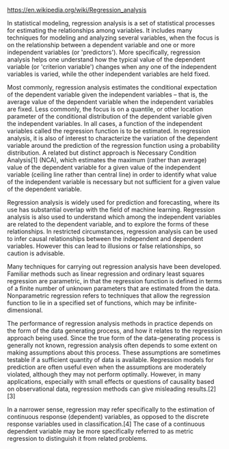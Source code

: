https://en.wikipedia.org/wiki/Regression_analysis  

In statistical modeling, regression analysis is a set of statistical processes for estimating the relationships among variables. It includes many techniques for modeling and analyzing several variables, when the focus is on the relationship between a dependent variable and one or more independent variables (or 'predictors'). More specifically, regression analysis helps one understand how the typical value of the dependent variable (or 'criterion variable') changes when any one of the independent variables is varied, while the other independent variables are held fixed.

Most commonly, regression analysis estimates the conditional expectation of the dependent variable given the independent variables – that is, the average value of the dependent variable when the independent variables are fixed. Less commonly, the focus is on a quantile, or other location parameter of the conditional distribution of the dependent variable given the independent variables. In all cases, a function of the independent variables called the regression function is to be estimated. In regression analysis, it is also of interest to characterize the variation of the dependent variable around the prediction of the regression function using a probability distribution. A related but distinct approach is Necessary Condition Analysis[1] (NCA), which estimates the maximum (rather than average) value of the dependent variable for a given value of the independent variable (ceiling line rather than central line) in order to identify what value of the independent variable is necessary but not sufficient for a given value of the dependent variable.

Regression analysis is widely used for prediction and forecasting, where its use has substantial overlap with the field of machine learning. Regression analysis is also used to understand which among the independent variables are related to the dependent variable, and to explore the forms of these relationships. In restricted circumstances, regression analysis can be used to infer causal relationships between the independent and dependent variables. However this can lead to illusions or false relationships, so caution is advisable.

Many techniques for carrying out regression analysis have been developed. Familiar methods such as linear regression and ordinary least squares regression are parametric, in that the regression function is defined in terms of a finite number of unknown parameters that are estimated from the data. Nonparametric regression refers to techniques that allow the regression function to lie in a specified set of functions, which may be infinite-dimensional.

The performance of regression analysis methods in practice depends on the form of the data generating process, and how it relates to the regression approach being used. Since the true form of the data-generating process is generally not known, regression analysis often depends to some extent on making assumptions about this process. These assumptions are sometimes testable if a sufficient quantity of data is available. Regression models for prediction are often useful even when the assumptions are moderately violated, although they may not perform optimally. However, in many applications, especially with small effects or questions of causality based on observational data, regression methods can give misleading results.[2][3]

In a narrower sense, regression may refer specifically to the estimation of continuous response (dependent) variables, as opposed to the discrete response variables used in classification.[4] The case of a continuous dependent variable may be more specifically referred to as metric regression to distinguish it from related problems.



